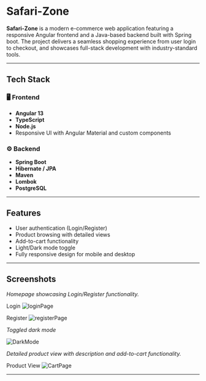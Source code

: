 # Safari-Zone

**Safari-Zone** is a modern e-commerce web application featuring a responsive Angular frontend and a Java-based backend built with Spring boot. The project delivers a seamless shopping experience from user login to checkout, and showcases full-stack development with industry-standard tools.

---

## Tech Stack

### 🖥️ Frontend

- **Angular 13**
- **TypeScript**
- **Node.js**
- Responsive UI with Angular Material and custom components

### ⚙️ Backend

- **Spring Boot**
- **Hibernate / JPA**
- **Maven**
- **Lombok**
- **PostgreSQL**

---

## Features

- User authentication (Login/Register)
- Product browsing with detailed views  
- Add-to-cart functionality
- Light/Dark mode toggle
- Fully responsive design for mobile and desktop 

---

## Screenshots

<!-- Add your screenshots in the docs/screenshots folder and update paths below -->
*Homepage showcasing Login/Register functionality.*

Login ![loginPage](https://github.com/user-attachments/assets/15e830ad-e5d2-4173-94d5-1e7aad434184)


Register ![registerPage](https://github.com/user-attachments/assets/d5394ca0-9d78-44d7-8736-69c918a43371)


*Toggled dark mode*

![DarkMode](https://github.com/user-attachments/assets/c0c91d9d-9f86-4994-b59a-8f7663142bf8)



*Detailed product view with description and add-to-cart functionality.*

Product View ![CartPage](https://github.com/user-attachments/assets/4cd7cbc1-47fe-4188-8218-9a6b5bb0f035)



---
